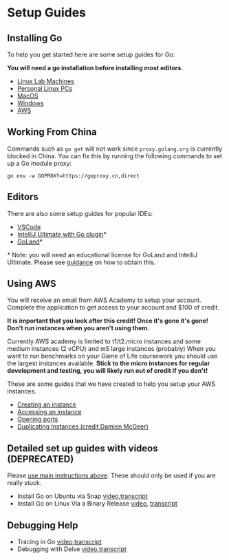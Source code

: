 # Setup Guides

## Installing Go
To help you get started here are some setup guides for Go:

**You will need a go installation before installing most editors.**

- [Linux Lab Machines](go-install/lab-machines.md)
- [Personal Linux PCs](go-install/linux.md)
- [MacOS](go-install/mac.md)
- [Windows](go-install/windows.md)
- [AWS](go-install/aws.md)

## Working From China

Commands such as `go get` will not work since `proxy.golang.org` is currently blocked in China. You can fix this by running the following commands to set up a Go module proxy:

```
go env -w GOPROXY=https://goproxy.cn,direct
```

## Editors

There are also some setup guides for popular IDEs:

- [VSCode](editors/vscode.md)
- [IntelliJ Ultimate with Go plugin](https://www.jetbrains.com/help/idea/go-plugin.html)*
- [GoLand](https://www.jetbrains.com/go/)*

\* Note: you will need an educational license for GoLand and IntelliJ Ultimate. Please see [guidance](editors/jetbrains-license.md) on how to obtain this.

## Using AWS

You will receive an email from AWS Academy to setup your account. Complete the application to get access to your account and $100 of credit.

**It is important that you look after this credit! Once it's gone it's gone! Don't run instances when you aren't using them.**

Currently AWS academy is limited to t1/t2.micro instances and some medium instances (2 vCPU) and m5 large instances (probably) When you want to run benchmarks on your Game of Life coursework you should use the largest instances available. **Stick to the micro instances for regular development and testing, you will likely run out of credit if you don't!**

These are some guides that we have created to help you setup your AWS instances. 


- [Creating an instance](aws/create-instance.md)
- [Accessing an instance](aws/access-instance.md)
- [Opening ports](aws/ports.md)
- [Duplicating Instances (credit Damien McGeer)](aws/AMI.md)

## Detailed set up guides with videos (DEPRECATED)
Please [use main instructions above](https://github.com/UoB-CSA/setup-guides/tree/master#setup-guides). These should only be used if you are really stuck.

- Install Go on Ubuntu via Snap [video](https://uob.sharepoint.com/:b:/r/teams/UnitTeams-COMS20008-2024-25-TB-1-A/Class%20Materials/CONTENT_2024/tuts/InstallGoOnUbuntuViaSnap/Install_Go_on_Linux_via_Snap.mp4),[transcript](https://uob.sharepoint.com/:b:/r/teams/UnitTeams-COMS20008-2024-25-TB-1-A/Class%20Materials/CONTENT_2024/tuts/InstallGoOnUbuntuViaSnap/snap.htm)
- Install Go on Linux Via a Binary Release [video](https://uob.sharepoint.com/:b:/r/teams/UnitTeams-COMS20008-2024-25-TB-1-A/Class%20Materials/CONTENT_2024/tuts/InstallGoOnLinuxViaABinary%20Release/Install_Go_on_Linux_via_a_binaryRelease.mp4), [transcript](https://uob.sharepoint.com/:b:/r/teams/UnitTeams-COMS20008-2024-25-TB-1-A/Class%20Materials/CONTENT_2024/tuts/InstallGoOnLinuxViaABinary%20Release/binary.htm)

## Debugging Help

- Tracing in Go [video](https://uob.sharepoint.com/:b:/r/teams/UnitTeams-COMS20008-2024-25-TB-1-A/Class%20Materials/CONTENT_2024/tuts/TracingInGo/HowToMakeAtraceOfMultipleThreads.mp4),[transcript](https://uob.sharepoint.com/:b:/r/teams/UnitTeams-COMS20008-2024-25-TB-1-A/Class%20Materials/CONTENT_2024/tuts/TracingInGo/tracing.htm)
- Debugging with Delve [video](https://uob.sharepoint.com/:b:/r/teams/UnitTeams-COMS20008-2024-25-TB-1-A/Class%20Materials/CONTENT_2024/tuts/DebuggingWithDelve/debugging_with_delve_1.mp4),[transcript](https://uob.sharepoint.com/:b:/r/teams/UnitTeams-COMS20008-2024-25-TB-1-A/Class%20Materials/CONTENT_2024/tuts/DebuggingWithDelve/delve.htm)

